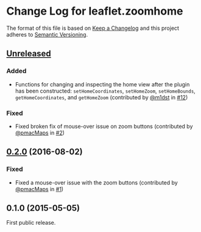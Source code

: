 # Change Log for leaflet.zoomhome

The format of this file is based on [Keep a Changelog] and this project adheres
to [Semantic Versioning].


## [Unreleased]

### Added

- Functions for changing and inspecting the home view after the plugin has been
  constructed: `setHomeCoordinates`, `setHomeZoom`, `setHomeBounds`,
  `getHomeCoordinates`, and `getHomeZoom`
  (contributed by [@m1dst] in [#12])

### Fixed

- Fixed broken fix of mouse-over issue on zoom buttons
  (contributed by [@pmacMaps] in [#2])


## [0.2.0] (2016-08-02)

### Fixed

- Fixed a mouse-over issue with the zoom buttons
  (contributed by [@pmacMaps] in [#1])


## 0.1.0 (2015-05-05)

First public release.


[Keep a Changelog]: http://keepachangelog.com/
[Semantic Versioning]: http://semver.org/

[Unreleased]: https://github.com/torfsen/leaflet.zoomhome/compare/v0.2.0...master
[0.2.0]: https://github.com/torfsen/leaflet.zoomhome/compare/v0.1.0...v0.2.0

[@pmacMaps]: https://github.com/pmacMaps
[@m1dst]: https://github.com/m1dst

[#1]: https://github.com/torfsen/leaflet.zoomhome/pull/1
[#2]: https://github.com/torfsen/leaflet.zoomhome/pull/2
[#12]: https://github.com/torfsen/leaflet.zoomhome/pull/12

